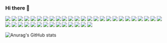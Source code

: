 ### Hi there 👋

<img src="https://img.shields.io/badge/-HTML5-%1572B6?style=social&logo=HTML5" /> <img src="https://img.shields.io/badge/-css3-%1572B6?style=social&logo=css3" /> <img src="https://img.shields.io/badge/-Bootstrap5-%23%237952B3?style=social&logo=bootstrap" /> <img src="https://img.shields.io/badge/-VanillaJs-%F7DF1E?style=social&logo=JavaScript" /> <img src="https://img.shields.io/badge/-react-%2361DAFB?style=social&logo=react" /> <img src="https://img.shields.io/badge/-node.js-%339933?style=social&logo=Node.js" /> <img src="https://img.shields.io/badge/-Express-000000?style=social&logo=express" /> <img src="https://img.shields.io/badge/-Axios-%235A29E4?style=social&logo=axios" /> <img src="https://img.shields.io/badge/-MySQL-%4479A1?style=social&logo=MySQL" /> <img src="https://img.shields.io/badge/-AWS-%23232F3E?style=social&logo=amazonaws" /> <img src="https://img.shields.io/badge/-micro-%FF9900?style=social&logo=amazonec2" /> <img src="https://img.shields.io/badge/-macOs-%FF9900?style=social&logo=apple" /> <img src="https://img.shields.io/badge/-photoshop-%31A8FF?style=social&logo=Adobe Photoshop" /> <img src="https://img.shields.io/badge/-photopea-%2318A497" /> <img src="https://img.shields.io/badge/-brave-%23FB542B)?style=social&logo=brave" /> <img src="https://img.shields.io/badge/-ableton%20live-%23000000?style=social&logo=abletonlive" /> <img src="https://img.shields.io/badge/-composer-%23885630?style=social&logo=composer" /> <img src="https://img.shields.io/badge/-figma-%23F24E1E?style=social&logo=figma" /> <img src="https://img.shields.io/badge/-filezilla-%23F24E1E?style=social&logo=filezilla" /> <img src="https://img.shields.io/badge/-Font%20Awesome-%23528DD7?style=social&logo=fontawesome" /> <img src="https://img.shields.io/badge/-git-%23F05032?style=social&logo=git" /> <img src="https://img.shields.io/badge/-github-%23181717?style=social&logo=github" /> <img src="https://img.shields.io/badge/-google-%234285F4?style=social&logo=google" /> <img src="https://img.shields.io/badge/-hombrew-%23FBB040?style=social&logo=homebrew" /> <img src="https://img.shields.io/badge/-JetBrains-000000?style=social&logo=jetbrains" /> <img src="https://img.shields.io/badge/-MDN%20Web%20Docs-000000?style=social&logo=mdnwebdocs" /> <img src="https://img.shields.io/badge/-midi-000000?style=social&logo=midi" /> <img src="https://img.shields.io/badge/-notion-000000?style=social&logo=notion" /> <img src="https://img.shields.io/badge/-php-%23777BB4?style=social&logo=php" /> <img src="https://img.shields.io/badge/-phpmyadmin-%236C78AF?style=social&logo=phpmyadmin" /> <img src="https://img.shields.io/badge/-prettier-%23F7B93E?style=social&logo=prettier" /> <img src="https://img.shields.io/badge/-Sequelize-%2352B0E7?style=social&logo=sequelize" /> 
<img src="https://img.shields.io/badge/-slack-%234A154B?style=social&logo=slack" /> <img src="https://img.shields.io/badge/-socket.io-%23010101?style=social&logo=socket.io" /> <img src="https://img.shields.io/badge/-soundcloud-%23FF3300?style=social&logo=soundcloud" /> <img src="https://img.shields.io/badge/-Spotify-%231DB954?style=social&logo=spotify" /> <img src="https://img.shields.io/badge/-Stack%20Overflow-%23F58025?style=social&logo=stackoverflow" /> <img src="https://img.shields.io/badge/-Twitter-%231DA1F2?style=social&logo=Twitter" /> <img src="https://img.shields.io/badge/-Ubuntu-%23E95420?style=social&logo=ubuntu" /> 

![Anurag's GitHub stats](https://github-readme-stats.vercel.app/api?username=hi2102&show_icons=true&theme=radical)
<!--
**hi2102/hi2102** is a ✨ _special_ ✨ repository because its `README.md` (this file) appears on your GitHub profile.

Here are some ideas to get you started:

- 🔭 I’m currently working on ...
- 🌱 I’m currently learning ...
- 👯 I’m looking to collaborate on ...
- 🤔 I’m looking for help with ...
- 💬 Ask me about ...
- 📫 How to reach me: ...
- 😄 Pronouns: ...
- ⚡ Fun fact: ...
-->
